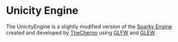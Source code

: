 # Unicity Engine

The UnicityEngine is a slightly modified version of the
[Sparky Engine](https://github.com/TheCherno/Sparky) created and developed by [TheCherno](https://github.com/TheCherno) using [GLFW](http://www.glfw.org/) and [GLEW](http://glew.sourceforge.net/).
